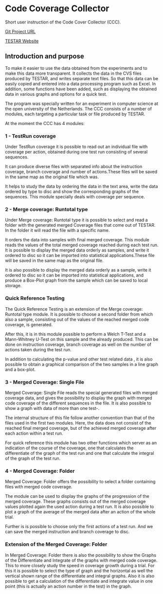 # Code Coverage Collector

Short user instruction of the Code Cover Collector (CCC).

[Git Project URL](https://github.com/TESTARtool/CoverageProcessor)

[TESTAR Website](https://testar.org/)

## Introduction and purpose

To make it easier to use the data obtained from the experiments and to make this data more
transparent. It collects the data in the CVS files produced by TESTAR, and writes separate text files.
So that this data can be easily copied and entered into a data processing program such as Excel.
In addition, some functions have been added, such as displaying the obtained data in various graphs
and options for a quick test.

The program was specially written for an experiment in computer science at the open university of the Netherlands.
The CCC consists of a number of modules, each targeting a particular task or file produced by
TESTAR.

At the moment the CCC has 4 modules:

### 1 - TestRun coverage

Under TestRun coverage it is possible to read out an individual file with coverage per action,
obtained during one test run consisting of several sequences.

It can produce diverse files with separated info about the instruction coverage, branch coverage and
number of actions.These files will be saved in the same map as the original file which was.

It helps to study the data by ordering the data in the text area, write the data ordered by type to disc
and show the corresponding graphs of the sequences. This module specially deals with coverage per
sequence.

### 2 - Merge coverage: Runtotal type

Under Merge coverage: Runtotal type it is possible to select and read a folder with the generated
merged Coverage files that come out of TESTAR. In the folder it will read the file with a specific name.


It orders the data into samples with final merged coverage. This module reads the values of the total
merged coverage reached during each test run. It is possible to display the merged data orderly as
samples, and write it ordered to disc so it can be imported into statistical applications.These file will
be saved in the same map as the original file.

It is also possible to display the merged data orderly as a sample, write it ordered to disc so it can be
imported into statistical applications, and produce a Box-Plot graph from the sample which can be
saved to local storage.

### Quick Reference Testing

The Quick Reference Testing is an extension of the Merge coverage: Runtotal type module. It is
possible to choose a second folder from which also a sample, consisting out of the values of the
reached merged code coverage, is generated.

After this, it is in this module possible to perform a Welch T-Test and a Mann-Whitney U-Test on this
sample and the already produced. This can be done on instruction coverage, branch coverage as well
on the number of actions taken during the test run.

In addition to calculating the p-value and other test related data , it is also possible to obtain a
graphical comparison of the two samples in a line graph and a box-plot.

### 3 - Merged Coverage: Single File

Merged Coverage: Single File reads the special generated files with merged coverage data, and gives
the possibility to display the graph with merged code coverage of the different sequences in the file.
It is also possible to show a graph with data of more than one test-.

The internal structure of this file follow another convention than that of the files used in the first two
modules. Here, the data does not consist of the reached final merged coverage, but of the achieved
merged coverage after each action within a test run.

For quick reference this module has two other functions which server as an indication of the course
of the coverage, one that calculates the differentiate of the graph of the test run and one that
calculate the integral of the graph of the test run.

### 4 - Merged Coverage: Folder

Merged Coverage: Folder offers the possibility to select a folder containing files with merged code
coverage.

The module can be used to display the graphs of the progression of the merged coverage. These
graphs consists out of the merged coverage values plotted again the used action during a test run. It
is also possible to plot a graph of the average of the merged data after an action of the whole trial.

Further is is possible to choose only the first actions of a test run. And we can save the merged
instruction and branch coverage to disc.

### Extension of the Merged Coverage: Folder

In Merged Coverage: Folder there is also the possibility to show the Graphs of the Differentiate and
Integrate of the graphs with merged code coverage. This to more closely study the speed in coverage
growth during a trial. For this it is possible to select the type of graph and the horizontal as well the
vertical shown range of the differentiate and integral graphs. Also it is also possible to get a
calculation of the differentiate and integrate value in one point (this is actually an action number in
the test) in the graph.
